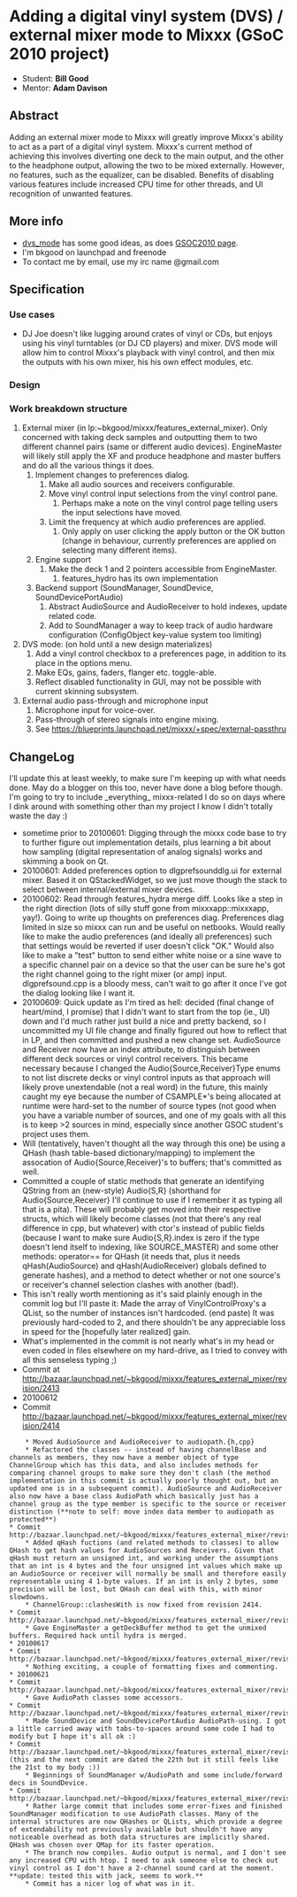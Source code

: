 # Adding a digital vinyl system (DVS) / external mixer mode to Mixxx (GSoC 2010 project)

  - Student: **Bill Good**
  - Mentor: **Adam Davison**

## Abstract

Adding an external mixer mode to Mixxx will greatly improve Mixxx's
ability to act as a part of a digital vinyl system. Mixxx's current
method of achieving this involves diverting one deck to the main output,
and the other to the headphone output, allowing the two to be mixed
externally. However, no features, such as the equalizer, can be
disabled. Benefits of disabling various features include increased CPU
time for other threads, and UI recognition of unwanted features.

## More info

  - [dvs\_mode](dvs_mode) has some good ideas, as does [GSOC2010
    page](gsoc2010ideas).
  - I'm bkgood on launchpad and freenode
  - To contact me by email, use my irc name @gmail.com

## Specification

### Use cases

  - DJ Joe doesn't like lugging around crates of vinyl or CDs, but
    enjoys using his vinyl turntables (or DJ CD players) and mixer. DVS
    mode will allow him to control Mixxx's playback with vinyl control,
    and then mix the outputs with his own mixer, his his own effect
    modules, etc.

### Design

### Work breakdown structure

1.  External mixer (in lp:\~bkgood/mixxx/features\_external\_mixer).
    Only concerned with taking deck samples and outputting them to two
    different channel pairs (same or different audio devices).
    EngineMaster will likely still apply the XF and produce headphone
    and master buffers and do all the various things it does.
    1.  Implement changes to preferences dialog.
        1.  Make all audio sources and receivers configurable.
        2.  Move vinyl control input selections from the vinyl control
            pane.
            1.  Perhaps make a note on the vinyl control page telling
                users the input selections have moved.
        3.  Limit the frequency at which audio preferences are applied.
            1.  Only apply on user clicking the apply button or the OK
                button (change in behaviour, currently preferences are
                applied on selecting many different items).
    2.  Engine support
        1.  Make the deck 1 and 2 pointers accessible from EngineMaster.
            1.  features\_hydro has its own implementation
    3.  Backend support (SoundManager, SoundDevice,
        SoundDevicePortAudio)
        1.  Abstract AudioSource and AudioReceiver to hold indexes,
            update related code.
        2.  Add to SoundManager a way to keep track of audio hardware
            configuration (ConfigObject key-value system too limiting)
2.  DVS mode: (on hold until a new design materializes)
    1.  Add a vinyl control checkbox to a preferences page, in addition
        to its place in the options menu.
    2.  Make EQs, gains, faders, flanger etc. toggle-able.
    3.  Reflect disabled functionality in GUI, may not be possible with
        current skinning subsystem.
3.  External audio pass-through and microphone input
    1.  Microphone input for voice-over.
    2.  Pass-through of stereo signals into engine mixing.
    3.  See
        <https://blueprints.launchpad.net/mixxx/+spec/external-passthru>
        

## ChangeLog

I'll update this at least weekly, to make sure I'm keeping up with what
needs done. May do a blogger on this too, never have done a blog before
though. I'm going to try to include \_everything\_ mixxx-related I do so
on days where I dink around with something other than my project I know
I didn't totally waste the day :)

  - sometime prior to 20100601: Digging through the mixxx code base to
    try to further figure out implementation details, plus learning a
    bit about how sampling (digital representation of analog signals)
    works and skimming a book on Qt.
  - 20100601: Added preferences option to dlgprefsounddlg.ui for
    external mixer. Based it on QStackedWidget, so we just move though
    the stack to select between internal/external mixer devices.
  - 20100602: Read through features\_hydra merge diff. Looks like a step
    in the right direction (lots of silly stuff gone from
    mixxxapp::mixxxapp, yay\!). Going to write up thoughts on
    preferences diag. Preferences diag limited in size so mixxx can run
    and be useful on netbooks. Would really like to make the audio
    preferences (and ideally all preferences) such that settings would
    be reverted if user doesn't click "OK." Would also like to make a
    "test" button to send either white noise or a sine wave to a
    specific channel pair on a device so that the user can be sure he's
    got the right channel going to the right mixer (or amp) input.
    dlgprefsound.cpp is a bloody mess, can't wait to go after it once
    I've got the dialog looking like I want it.
  - 20100609: Quick update as I'm tired as hell: decided (final change
    of heart/mind, I promise) that I didn't want to start from the top
    (ie., UI) down and I'd much rather just build a nice and pretty
    backend, so I uncommitted my UI file change and finally figured out
    how to reflect that in LP, and then committed and pushed a new
    change set. AudioSource and Receiver now have an index attribute, to
    distinguish between different deck sources or vinyl control
    receivers. This became necessary because I changed the
    Audio{Source,Receiver}Type enums to not list discrete decks or vinyl
    control inputs as that approach will likely prove unextendable (not
    a real word) in the future, this mainly caught my eye because the
    number of CSAMPLE\*'s being allocated at runtime were hard-set to
    the number of source types (not good when you have a variable number
    of sources, and one of my goals with all this is to keep \>2 sources
    in mind, especially since another GSOC student's project uses them.
  - Will (tentatively, haven't thought all the way through this one) be
    using a QHash (hash table-based dictionary/mapping) to implement the
    assocation of Audio{Source,Receiver}'s to buffers; that's committed
    as well. 
  - Committed a couple of static methods that generate an identifying
    QString from an (new-style) Audio{S,R} (shorthand for
    Audio{Source,Receiver} I'll continue to use if I remember it as
    typing all that is a pita). These will probably get moved into their
    respective structs, which will likely become classes (not that
    there's any real difference in cpp, but whatever) with ctor's
    instead of public fields (because I want to make sure
    Audio{S,R}.index is zero if the type doesn't lend itself to
    indexing, like SOURCE\_MASTER) and some other methods: operator==
    for QHash (it needs that, plus it needs qHash(AudioSource) and
    qHash(AudioReceiver) globals defined to generate hashes), and a
    method to detect whether or not one source's or receiver's channel
    selection clashes with another (bad\!).
  - This isn't really worth mentioning as it's said plainly enough in
    the commit log but I'll paste it: Made the array of
    VinylControlProxy's a QList, so the number of instances isn't
    hardcoded. (end paste) It was previously hard-coded to 2, and there
    shouldn't be any appreciable loss in speed for the \[hopefully later
    realized\] gain.
  - What's implemented in the commit is not nearly what's in my head or
    even coded in files elsewhere on my hard-drive, as I tried to convey
    with all this senseless typing ;)
  - Commit at
    <http://bazaar.launchpad.net/~bkgood/mixxx/features_external_mixer/revision/2413>
  - 20100612
  - Commit
    <http://bazaar.launchpad.net/~bkgood/mixxx/features_external_mixer/revision/2414>

<!-- end list -->

``` 
    * Moved AudioSource and AudioReceiver to audiopath.{h,cpp}
    * Refactored the classes -- instead of having channelBase and channels as members, they now have a member object of type ChannelGroup which has this data, and also includes methods for comparing channel groups to make sure they don't clash (the method implementation in this commit is actually poorly thought out, but an updated one is in a subsequent commit). AudioSource and AudioReceiver also now have a base class AudioPath which basically just has a channel group as the type member is specific to the source or receiver distinction (**note to self: move index data member to audiopath as protected**)
* Commit http://bazaar.launchpad.net/~bkgood/mixxx/features_external_mixer/revision/2415
    * Added qHash fuctions (and related methods to classes) to allow QHash to get hash values for AudioSources and Receivers. Given that qHash must return an unsigned int, and working under the assumptions that an int is 4 bytes and the four unsigned int values which make up an AudioSource or receiver will normally be small and therefore easily representable using 4 1-byte values. If an int is only 2 bytes, some precision will be lost, but QHash can deal with this, with minor slowdowns.
    * ChannelGroup::clashesWith is now fixed from revision 2414.
* Commit http://bazaar.launchpad.net/~bkgood/mixxx/features_external_mixer/revision/2416
    * Gave EngineMaster a getDeckBuffer method to get the unmixed buffers. Required hack until hydra is merged.
* 20100617
* Commit http://bazaar.launchpad.net/~bkgood/mixxx/features_external_mixer/revision/2417
    * Nothing exciting, a couple of formatting fixes and commenting.
* 20100621
* Commit http://bazaar.launchpad.net/~bkgood/mixxx/features_external_mixer/revision/2421
    * Gave AudioPath classes some accessors.
* Commit http://bazaar.launchpad.net/~bkgood/mixxx/features_external_mixer/revision/2422
    * Made SoundDevice and SoundDevicePortAudio AudioPath-using. I got a little carried away with tabs-to-spaces around some code I had to modify but I hope it's all ok :)
* Commit http://bazaar.launchpad.net/~bkgood/mixxx/features_external_mixer/revision/2423 (this and the next commit are dated the 22th but it still feels like the 21st to my body :))
    * Beginnings of SoundManager w/AudioPath and some include/forward decs in SoundDevice.
* Commit http://bazaar.launchpad.net/~bkgood/mixxx/features_external_mixer/revision/2424
    * Rather large commit that includes some error-fixes and finished SoundManager modification to use AudioPath classes. Many of the internal structures are now QHashes or QLists, which provide a degree of extendability not previously available but shouldn't have any noticeable overhead as both data structures are implicitly shared. QHash was chosen over QMap for its faster operation.
    * The branch now compiles. Audio output is normal, and I don't see any increased CPU with htop. I need to ask someone else to check out vinyl control as I don't have a 2-channel sound card at the moment. **update: tested this with jack, seems to work.**
    * Commit has a nicer log of what was in it.
```
